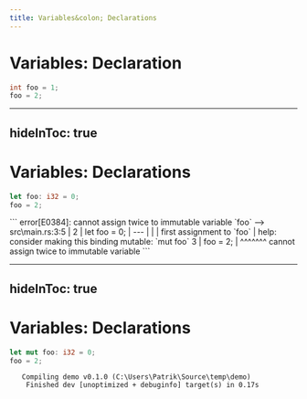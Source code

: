 ```yaml
---
title: Variables&colon; Declarations
---
```


# Variables: Declaration <MarkerCSharp />

```csharp
int foo = 1;
foo = 2;
```

---
hideInToc: true
---

# Variables: Declarations <MarkerRust />

```rust
let foo: i32 = 0;
foo = 2;
```

<div v-click>

  <Error />
  ```
  error[E0384]: cannot assign twice to immutable variable `foo`
  --> src\main.rs:3:5
    |
  2 |     let foo = 0;
    |         ---
    |         |
    |         first assignment to `foo`
    |         help: consider making this binding mutable: `mut foo`
  3 |     foo = 2;
    |     ^^^^^^^ cannot assign twice to immutable variable
  ```
</div>

---
hideInToc: true
---

# Variables: Declarations <MarkerRust />

```rust {1}
let mut foo: i32 = 0;
foo = 2;
```

<Success />

```
   Compiling demo v0.1.0 (C:\Users\Patrik\Source\temp\demo)
    Finished dev [unoptimized + debuginfo] target(s) in 0.17s
```